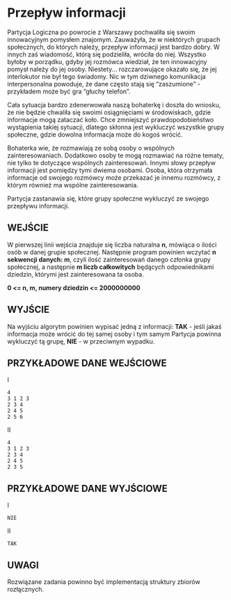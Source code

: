 # Przepływ informacji

Partycja Logiczna po powrocie z Warszawy pochwaliła się swoim innowacyjnym pomysłem znajomym. Zauważyła, że w niektórych grupach społecznych, do których należy, przepływ informacji jest bardzo dobry. W innych zaś wiadomość, którą się podzieliła, wróciła do niej. Wszystko byłoby w porządku, gdyby jej rozmówca wiedział, że ten innowacyjny pomysł należy do jej osoby. Niestety... rozczarowujące okazało się, że jej interlokutor nie był tego świadomy. Nic w tym dziwnego komunikacja interpersonalna powoduje, że dane często stają się “zaszumione” - przykładem może być gra “głuchy telefon”.

Cała sytuacja bardzo zdenerwowała naszą bohaterkę i doszła do wniosku, że nie będzie chwaliła się swoimi osiągnięciami w środowiskach, gdzie informacje mogą zataczać koło. Chce zmniejszyć prawdopodobieństwo wystąpienia takiej sytuacji, dlatego skłonna jest wykluczyć wszystkie grupy społeczne, gdzie dowolna informacja może do kogoś wrócić.

Bohaterka wie, że rozmawiają ze sobą osoby o wspólnych zainteresowaniach. Dodatkowo osoby te mogą rozmawiać na różne tematy, nie tylko te dotyczące wspólnych zainteresowań. Innymi słowy przepływ informacji jest pomiędzy tymi dwiema osobami. Osoba, która otrzymała informacje od swojego rozmówcy może przekazać je innemu rozmówcy, z którym również ma wspólne zainteresowania.

Partycja zastanawia się, które grupy społeczne wykluczyć ze swojego przepływu informacji.

## WEJŚCIE

W pierwszej linii wejścia znajduje się liczba naturalna **n**, mówiąca o ilości osób w danej grupie społecznej. Następnie program powinien wczytać **n sekwencji danych: m**, czyli ilość zainteresowań danego członka grupy społecznej, a następnie **m liczb całkowitych** będących odpowiednikami dziedzin, którymi jest zainteresowana ta osoba.

**0 <= n, m, numery dziedzin <= 2000000000**

## WYJŚCIE

Na wyjściu algorytm powinien wypisać jedną z informacji: **TAK** - jeśli jakaś informacja może wrócić do tej samej osoby i tym samym Partycja powinna wykluczyć tą grupę, **NIE** - w przeciwnym wypadku.

## PRZYKŁADOWE DANE WEJŚCIOWE

I
```
4
3 1 2 3
2 3 4
2 4 5
2 5 6
```

II
```
4
3 1 2 3
2 3 4
2 4 5
2 3 5
```

## PRZYKŁADOWE DANE WYJŚCIOWE

I
```
NIE
```

II
```
TAK
```

## UWAGI

Rozwiązane zadania powinno być implementacją struktury zbiorów rozłącznych.